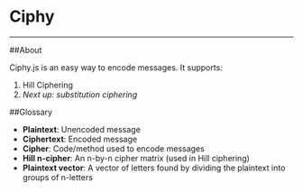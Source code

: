 # Ciphy
---

##About

Ciphy.js is an easy way to encode messages. It supports:

1.  Hill Ciphering
2. _Next up: substitution ciphering_

##Glossary
* __Plaintext__: Unencoded message
* __Ciphertext__: Encoded message
* __Cipher__: Code/method used to encode messages
* __Hill n-cipher__: An n-by-n cipher matrix (used in Hill ciphering)
* __Plaintext vector__: A vector of letters found by dividing the plaintext into groups of n-letters
